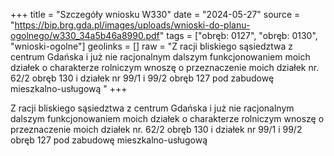 +++
title = "Szczegóły wniosku W330"
date = "2024-05-27"
source = "https://bip.brg.gda.pl/images/uploads/wnioski-do-planu-ogolnego/w330_34a5b46a8990.pdf"
tags = ["obręb: 0127", "obręb: 0130", "wnioski-ogolne"]
geolinks = []
raw = "Z racji bliskiego sąsiedztwa z centrum Gdańska i już nie racjonalnym dalszym funkcjonowaniem moich działek o charakterze rolniczym wnoszę o przeznaczenie moich działek nr. 62/2 obręb 130 i działek nr 99/1 i 99/2 obręb 127 pod zabudowę mieszkalno-usługową "
+++

Z racji bliskiego sąsiedztwa z centrum Gdańska i już nie racjonalnym dalszym
funkcjonowaniem moich działek o charakterze rolniczym wnoszę o przeznaczenie moich działek
nr. 62/2 obręb 130 i działek nr 99/1 i 99/2 obręb 127 pod zabudowę mieszkalno-usługową



